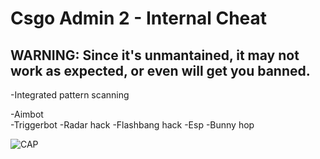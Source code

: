 # Csgo Admin 2 - Internal Cheat

## WARNING: Since it's unmantained, it may not work as expected, or even will get you banned. 

-Integrated pattern scanning

-Aimbot <br>
-Triggerbot
-Radar hack
-Flashbang hack
-Esp
-Bunny hop

![CAP](https://i.imgur.com/LTe11zu.png)

